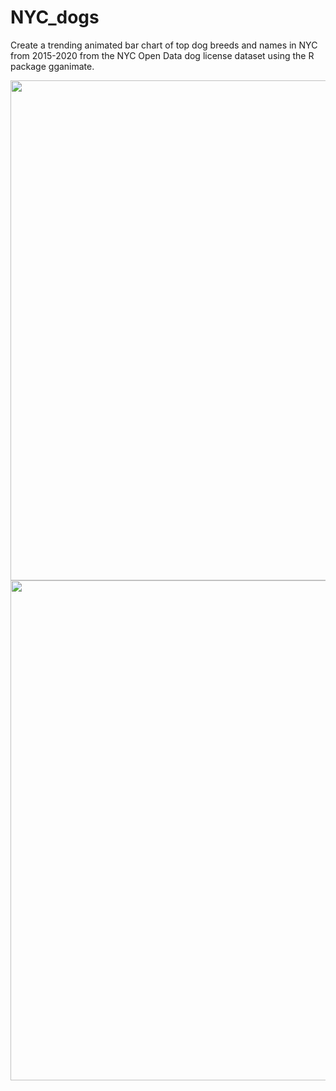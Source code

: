 # NYC_dogs
Create a trending animated bar chart of top dog breeds and names in NYC from 2015-2020 from the NYC Open Data dog license dataset using the R package gganimate.

<img src="doganimation_black.gif" width="800"/>

<img src="doganimation_white.gif" width="800"/>
